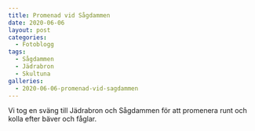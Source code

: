 ```yaml
---
title: Promenad vid Sågdammen
date: 2020-06-06
layout: post
categories:
  - Fotoblogg
tags:
  - Sågdammen
  - Jädrabron
  - Skultuna
galleries:
  - 2020-06-06-promenad-vid-sagdammen
---
```


Vi tog en sväng till Jädrabron och Sågdammen för att promenera runt och kolla efter bäver och fåglar.

